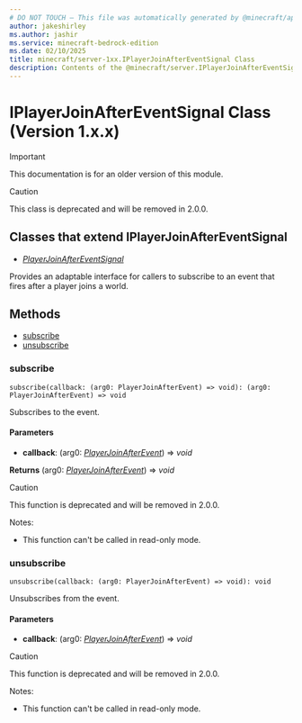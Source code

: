 ```yaml
---
# DO NOT TOUCH — This file was automatically generated by @minecraft/api-docs-generator, to report problems file an issue at https://github.com/Mojang/minecraft-scripting-libraries
author: jakeshirley
ms.author: jashir
ms.service: minecraft-bedrock-edition
ms.date: 02/10/2025
title: minecraft/server-1xx.IPlayerJoinAfterEventSignal Class
description: Contents of the @minecraft/server.IPlayerJoinAfterEventSignal class (Version 1.x.x).
---
```

# IPlayerJoinAfterEventSignal Class (Version 1.x.x)

> [!IMPORTANT]
> This documentation is for an older version of this module.

> [!CAUTION]
> This class is deprecated and will be removed in 2.0.0.

## Classes that extend IPlayerJoinAfterEventSignal
- [*PlayerJoinAfterEventSignal*](PlayerJoinAfterEventSignal.md)

Provides an adaptable interface for callers to subscribe to an event that fires after a player joins a world.

## Methods
- [subscribe](#subscribe)
- [unsubscribe](#unsubscribe)

### **subscribe**
`
subscribe(callback: (arg0: PlayerJoinAfterEvent) => void): (arg0: PlayerJoinAfterEvent) => void
`

Subscribes to the event.

#### **Parameters**
- **callback**: (arg0: [*PlayerJoinAfterEvent*](PlayerJoinAfterEvent.md)) => *void*

**Returns** (arg0: [*PlayerJoinAfterEvent*](PlayerJoinAfterEvent.md)) => *void*

> [!CAUTION]
> This function is deprecated and will be removed in 2.0.0.
  
Notes:
- This function can't be called in read-only mode.

### **unsubscribe**
`
unsubscribe(callback: (arg0: PlayerJoinAfterEvent) => void): void
`

Unsubscribes from the event.

#### **Parameters**
- **callback**: (arg0: [*PlayerJoinAfterEvent*](PlayerJoinAfterEvent.md)) => *void*

> [!CAUTION]
> This function is deprecated and will be removed in 2.0.0.
  
Notes:
- This function can't be called in read-only mode.
